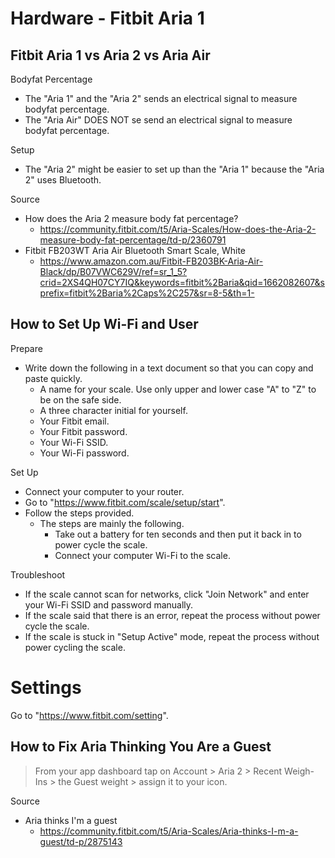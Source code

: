 # Hardware - Fitbit Aria 1

## Fitbit Aria 1 vs Aria 2 vs Aria Air 

Bodyfat Percentage

- The "Aria 1" and the "Aria 2" sends an electrical signal to measure bodyfat percentage.
- The "Aria Air" DOES NOT se send an electrical signal to measure bodyfat percentage.

Setup

- The "Aria 2" might be easier to set up than the "Aria 1" because the "Aria 2" uses Bluetooth.

Source

- How does the Aria 2 measure body fat percentage?
  - https://community.fitbit.com/t5/Aria-Scales/How-does-the-Aria-2-measure-body-fat-percentage/td-p/2360791
- Fitbit FB203WT Aria Air Bluetooth Smart Scale, White
  - https://www.amazon.com.au/Fitbit-FB203BK-Aria-Air-Black/dp/B07VWC629V/ref=sr_1_5?crid=2XS4QH07CY7IQ&keywords=fitbit%2Baria&qid=1662082607&sprefix=fitbit%2Baria%2Caps%2C257&sr=8-5&th=1- 

## How to Set Up Wi-Fi and User

Prepare 

- Write down the following in a text document so that you can copy and paste quickly.
  - A name for your scale. Use only upper and lower case "A" to "Z" to be on the safe side. 
  - A three character initial for yourself.
  - Your Fitbit email.
  - Your Fitbit password.
  - Your Wi-Fi SSID.
  - Your Wi-Fi password.

Set Up

- Connect your computer to your router.
- Go to "https://www.fitbit.com/scale/setup/start".
- Follow the steps provided.
  - The steps are mainly the following. 
    - Take out a battery for ten seconds and then put it back in to power cycle the scale.
    - Connect your computer Wi-Fi to the scale.

Troubleshoot

- If the scale cannot scan for networks, click "Join Network" and enter your Wi-Fi SSID and password manually.
- If the scale said that there is an error, repeat the process without power cycle the scale.
- If the scale is stuck in "Setup Active" mode, repeat the process without power cycling the scale.

# Settings

Go to "https://www.fitbit.com/setting".

## How to Fix Aria Thinking You Are a Guest

> From your app dashboard tap on Account > Aria 2 > Recent Weigh-Ins > the Guest weight > assign it to your icon.

Source

- Aria thinks I'm a guest
  - https://community.fitbit.com/t5/Aria-Scales/Aria-thinks-I-m-a-guest/td-p/2875143
